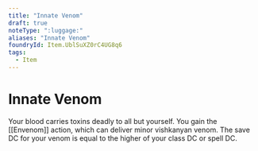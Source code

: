 ```yaml
---
title: "Innate Venom"
draft: true
noteType: ":luggage:"
aliases: "Innate Venom"
foundryId: Item.UblSuXZ0rC4UG8q6
tags:
  - Item
---
```


# Innate Venom

Your blood carries toxins deadly to all but yourself. You gain the [[Envenom]] action, which can deliver minor vishkanyan venom. The save DC for your venom is equal to the higher of your class DC or spell DC.
